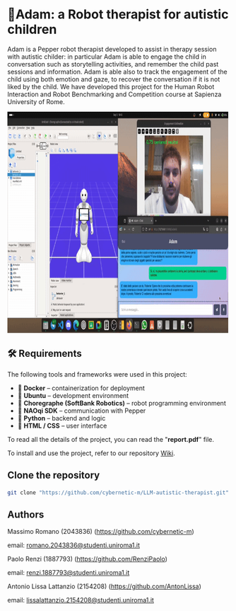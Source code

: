 # 🤖Adam: a Robot therapist for autistic children
Adam is a Pepper robot therapist developed to assist in therapy session with autistic childer: in particular Adam is able to engage the child in conversation such as storytelling activities, and remember the child past sessions and information. Adam is able also to track the engagement of the child using both emotion and gaze, to recover the conversation if it is not liked by the child.
We have developed this project for the Human Robot Interaction and Robot Benchmarking and Competition course at Sapienza University of Rome.

<img src="gif/hri_gif.gif" alt="Description" width="500" height = "500" />

## 🛠️ Requirements

The following tools and frameworks were used in this project:

- 🐳 **Docker** – containerization for deployment  
- 🐧 **Ubuntu** – development environment  
- 🤖 **Choregraphe (SoftBank Robotics)** – robot programming environment  
- 📡 **NAOqi SDK** – communication with Pepper  
- 🐍 **Python** – backend and logic  
- 🎨 **HTML / CSS** – user interface  



To read all the details of the project, you can read the "**report.pdf**" file. 

To install and use the project, refer to our repository [Wiki](https://github.com/cybernetic-m/LLM-autistic-therapist/wiki).

## Clone the repository


 ```sh 
git clone "https://github.com/cybernetic-m/LLM-autistic-therapist.git"
 ```


## Authors

Massimo Romano (2043836) (https://github.com/cybernetic-m) 

email: romano.2043836@studenti.uniroma1.it

Paolo Renzi (1887793) (https://github.com/RenziPaolo)

email: renzi.1887793@studenti.uniroma1.it 

Antonio Lissa Lattanzio (2154208) (https://github.com/AntonLissa)

email: lissalattanzio.2154208@studenti.uniroma1.it 
